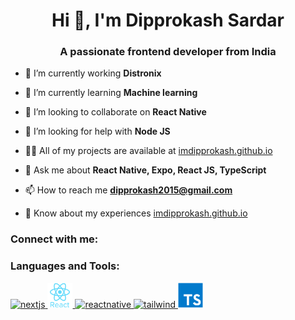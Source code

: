 <h1 align="center">Hi 👋, I'm Dipprokash Sardar</h1>
<h3 align="center">A passionate frontend developer from India</h3>

- 🔭 I’m currently working **Distronix**

- 🌱 I’m currently learning **Machine learning**

- 👯 I’m looking to collaborate on **React Native**

- 🤝 I’m looking for help with **Node JS**

- 👨‍💻 All of my projects are available at [imdipprokash.github.io](imdipprokash.github.io)

- 💬 Ask me about **React Native, Expo, React JS, TypeScript**

- 📫 How to reach me **dipprokash2015@gmail.com**

- 📄 Know about my experiences [imdipprokash.github.io](imdipprokash.github.io)

<h3 align="left">Connect with me:</h3>
<p align="left">
</p>

<h3 align="left">Languages and Tools:</h3>
<p align="left"> <a href="https://nextjs.org/" target="_blank" rel="noreferrer"> <img src="https://cdn.worldvectorlogo.com/logos/nextjs-2.svg" alt="nextjs" width="40" height="40"/> </a> <a href="https://reactjs.org/" target="_blank" rel="noreferrer"> <img src="https://raw.githubusercontent.com/devicons/devicon/master/icons/react/react-original-wordmark.svg" alt="react" width="40" height="40"/> </a> <a href="https://reactnative.dev/" target="_blank" rel="noreferrer"> <img src="https://reactnative.dev/img/header_logo.svg" alt="reactnative" width="40" height="40"/> </a> <a href="https://tailwindcss.com/" target="_blank" rel="noreferrer"> <img src="https://www.vectorlogo.zone/logos/tailwindcss/tailwindcss-icon.svg" alt="tailwind" width="40" height="40"/> </a> <a href="https://www.typescriptlang.org/" target="_blank" rel="noreferrer"> <img src="https://raw.githubusercontent.com/devicons/devicon/master/icons/typescript/typescript-original.svg" alt="typescript" width="40" height="40"/> </a> </p>
